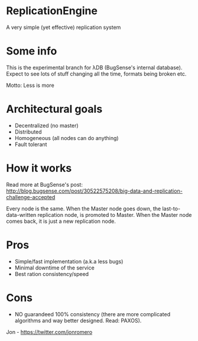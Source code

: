 ReplicationEngine
========================

A very simple (yet effective) replication system 

# Some info
This is the experimental branch for λDB (BugSense's internal database).
Expect to see lots of stuff changing all the time, formats being broken etc.

Motto: Less is more

# Architectural goals
+ Decentralized (no master)
+ Distributed
+ Homogeneous (all nodes can do anything)
+ Fault tolerant

# How it works
Read more at BugSense's post: http://blog.bugsense.com/post/30522575208/big-data-and-replication-challenge-accepted

Every node is the same. When the Master node goes down, the last-to-data-written replication node,
is promoted to Master. When the Master node comes back, it is just a new replication node.

# Pros
+ Simple/fast implementation (a.k.a less bugs)
+ Minimal downtime of the service
+ Best ration consistency/speed

# Cons
+ NO guarandeed 100% consistency (there are more complicated algorithms and way better designed. Read: PAXOS).


Jon - https://twitter.com/jonromero


